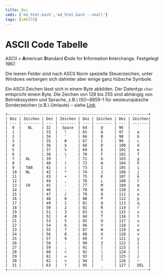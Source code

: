 ```yaml
---
title: Doc
cmds: ['md_html.bash','md_html.bash --small']
tags: [1AHITS]
---
```


# ASCII Code Tabelle

ASCII = **A**merican **S**tandard **C**ode for **I**nformation **I**nterchange. Festgelegt 1967.

Die leeren Felder sind nach ASCII Norm spezielle Steuerzeichen, unter Windows verbergen sich dahinter aber einige ganz hübsche Symbole.

Ein ASCII Zeichen lässt sich in einem Byte abbilden. Der Datentyp `char` entspricht einem Byte. Die Zeichen von 128 bis 255 sind abhängig von Betriebssystem und Sprache, z.B.\ ISO~8859-1 für westeuropäische Sonderzeichen (z.B.\ Umlaute) – siehe [Link](http://de.wikipedia.org/wiki/ISO_8859-1).


```
+--------------------------------------------------------------+
| Dez | Zeichen | Dez | Zeichen | Dez | Zeichen | Dez | Zeichen|
| --- | ------- | --- | ------- | --- | ------- | --- | -------|
|  0  |   NL    | 32  |  Space  | 64  |   @     | 96  |   `    |
|  1  |         | 33  |   !     | 65  |   A     | 97  |   a    |
|  2  |         | 34  |   '     | 66  |   B     | 98  |   b    |
|  3  |         | 35  |   #     | 67  |   C     | 99  |   c    |
|  4  |         | 36  |   $     | 68  |   D     | 100 |   d    |
|  5  |         | 37  |   %     | 69  |   E     | 101 |   e    |
|  6  |         | 38  |   \     | 70  |   F     | 102 |   f    |
|  7  |  AL     | 39  |   '     | 71  |   G     | 103 |   g    |
|  8  |         | 40  |   (     | 72  |   H     | 104 |   h    |
|  9  |  TAB    | 41  |   )     | 73  |   I     | 105 |   i    |
|  10 |  NL     | 42  |   *     | 74  |   J     | 106 |   j    |
|  11 |         | 43  |   +     | 75  |   K     | 107 |   k    |
|  12 |         | 44  |   ,     | 76  |   L     | 108 |   l    |
|  13 |  CR     | 45  |   -     | 77  |   M     | 109 |   m    |
|  14 |         | 46  |   .     | 78  |   N     | 110 |   n    |
|  15 |         | 47  |   /     | 79  |   O     | 111 |   o    |
|  16 |         | 48  |   0     | 80  |   P     | 112 |   p    |
|  17 |         | 49  |   1     | 81  |   Q     | 113 |   q    |
|  18 |         | 50  |   2     | 82  |   R     | 114 |   r    |
|  19 |         | 51  |   3     | 83  |   S     | 115 |   s    |
|  20 |         | 52  |   4     | 84  |   T     | 116 |   t    |
|  21 |         | 53  |   5     | 85  |   U     | 117 |   u    |
|  22 |         | 54  |   6     | 86  |   V     | 118 |   v    |
|  23 |         | 55  |   7     | 87  |   W     | 119 |   w    |
|  24 |         | 56  |   8     | 88  |   X     | 120 |   x    |
|  25 |         | 57  |   9     | 89  |   Y     | 121 |   y    |
|  26 |         | 58  |   :     | 90  |   Z     | 122 |   z    |
|  27 |         | 59  |   ;     | 91  |   [     | 123 |   {    |
|  28 |         | 60  |   <     | 92  |   \     | 124 |   |    |
|  29 |         | 61  |   =     | 93  |   ]     | 125 |   }    |
|  30 |         | 62  |   >     | 94  |   ^     | 126 |   ~    |
|  31 |         | 63  |   ?     | 95  |   _     | 127 |   DEL  |
+--------------------------------------------------------------+
```



